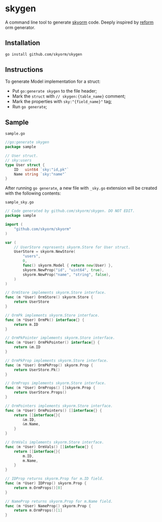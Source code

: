 # skygen

A command line tool to generate [skyorm](https://github.com/skyorm/skyorm) code. Deeply inspired
by [reform](https://github.com/go-reform/reform) orm generator.

## Installation

```bash
go install github.com/skyorm/skygen
```

## Instructions

To generate Model implementation for a struct:

- Put `go:generate skygen` to the file header;
- Mark the `struct` with `// skygen:{table_name}` comment;
- Mark the properties with `sky:"{field_name}"` tag;
- Run `go generate`;

## Sample

`sample.go`
```go
//go:generate skygen
package sample

// User struct.
// sky:users
type User struct {
	ID   uint64 `sky:"id,pk"`
	Name string `sky:"name"`
}
```

After running `go generate`, a new file with `_sky.go` extension will be created with the following contents:

`sample_sky.go`
```go
// Code generated by github.com/skyorm/skygen. DO NOT EDIT.
package sample

import (
	"github.com/skyorm/skyorm"
)

var (
	// UserStore represents skyorm.Store for User struct.
	UserStore = skyorm.NewStore(
		"users",
		0,
		func() skyorm.Model { return new(User) },
		skyorm.NewProp("id", "uint64", true),
		skyorm.NewProp("name", "string", false),
	)
)

// OrmStore implements skyorm.Store interface.
func (m *User) OrmStore() skyorm.Store {
	return UserStore
}

// OrmPk implements skyorm.Store interface.
func (m *User) OrmPk() interface{} {
	return m.ID
}

// OrmPkPointer implements skyorm.Store interface.
func (m *User) OrmPkPointer() interface{} {
	return &m.ID
}

// OrmPkProp implements skyorm.Store interface.
func (m *User) OrmPkProp() skyorm.Prop {
	return UserStore.Pk()
}

// OrmProps implements skyorm.Store interface.
func (m *User) OrmProps() []skyorm.Prop {
	return UserStore.Props()
}

// OrmPointers implements skyorm.Store interface.
func (m *User) OrmPointers() []interface{} {
	return []interface{}{
		&m.ID,
		&m.Name,
	}
}

// OrmVals implements skyorm.Store interface.
func (m *User) OrmVals() []interface{} {
	return []interface{}{
		m.ID,
		m.Name,
	}
}

// IDProp returns skyorm.Prop for m.ID field.
func (m *User) IDProp() skyorm.Prop {
	return m.OrmProps()[0]
}

// NameProp returns skyorm.Prop for m.Name field.
func (m *User) NameProp() skyorm.Prop {
	return m.OrmProps()[1]
}
```